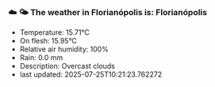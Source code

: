 ### ☁️ 🌤️  The weather in Florianópolis is: Florianópolis

- Temperature: 15.71°C
- On flesh: 15.95°C
- Relative air humidity: 100%
- Rain: 0.0 mm
- Description: Overcast clouds
- last updated: 2025-07-25T10:21:23.762272
